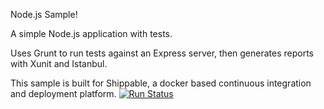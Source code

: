 Node.js Sample!

A simple Node.js application with tests.

Uses Grunt to run tests against an Express server, then generates reports with Xunit and Istanbul.

This sample is built for Shippable, a docker based continuous integration and deployment platform.
[![Run Status](https://api.shippable.com/projects/56b35c481895ca4474735baa/badge?branch=notifications)](https://app.shippable.com/projects/56b35c481895ca4474735baa)
